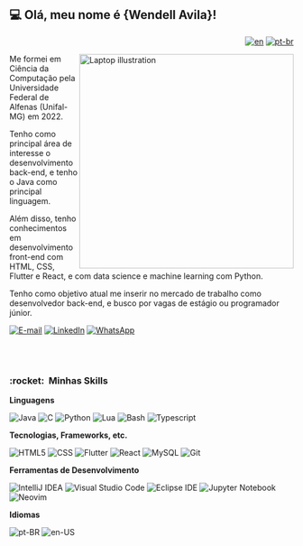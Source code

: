 ## 💻 Olá, meu nome é <strong>{Wendell Avila}!</strong>
<span align="right" min-width="400px" max-width="400px" width="400px">

[![en](https://img.shields.io/badge/lang-en-red.svg)](https://github.com/jonatasemidio/multilanguage-readme-pattern/blob/master/README.md)
[![pt-br](https://img.shields.io/badge/lang-pt--br-green.svg)](https://github.com/jonatasemidio/multilanguage-readme-pattern/blob/master/README.pt-br.md)

</span>

<img src="https://raw.githubusercontent.com/MicaelliMedeiros/micaellimedeiros/master/image/computer-illustration.png" min-width="380px" max-width="380px" width="380px" align="right" alt="Laptop illustration">

Me formei em Ciência da Computação pela Universidade Federal de Alfenas (Unifal-MG) em 2022.

Tenho como principal área de interesse o desenvolvimento back-end, e tenho o Java como principal linguagem.

Além disso, tenho conhecimentos em desenvolvimento front-end com HTML, CSS, Flutter e React, e com data science e machine learning com Python.

Tenho como objetivo atual me inserir no mercado de trabalho como desenvolvedor back-end, e busco por vagas de estágio ou programador júnior.

[![E-mail](https://img.shields.io/badge/Gmail-D14836?style=for-the-badge&logo=gmail&logoColor=white)](mailto:wendelljcavila@gmail.com)
[![LinkedIn](https://img.shields.io/badge/linkedin-%230077B5.svg?style=for-the-badge&logo=&logoColor=white)](https://linkedin.com/in/wendellavila)
[![WhatsApp](https://img.shields.io/badge/WhatsApp-25D366?style=for-the-badge&logo=whatsapp&logoColor=white)](https://wa.me/5535988747228)

<br><br><hl>
<h3> :rocket: &nbsp;Minhas Skills </h3>

**Linguagens**
  
  ![Java](https://img.shields.io/badge/-Java-333333?style=flat&logo=openjdk&logoColor=red)
  ![C](https://img.shields.io/badge/-C-333333?style=flat&logo=C&logoColor=00599C)
  ![Python](https://img.shields.io/badge/-Python-333333?style=flat&logo=python)
  ![Lua](https://img.shields.io/badge/-Lua-333333?style=flat&logo=Lua)
  ![Bash](https://img.shields.io/badge/-Bash-333333?style=flat&logo=linux)
  ![Typescript](https://img.shields.io/badge/-Typescript-333333?style=flat&logo=Typescript)

**Tecnologias, Frameworks, etc.**
  
  ![HTML5](https://img.shields.io/badge/-HTML5-333333?style=flat&logo=HTML5)
  ![CSS](https://img.shields.io/badge/-CSS-333333?style=flat&logo=CSS3&logoColor=1572B6)
  ![Flutter](https://img.shields.io/badge/-Flutter-333333?style=flat&logo=Flutter)
  ![React](https://img.shields.io/badge/-React-333333?style=flat&logo=react)
  ![MySQL](https://img.shields.io/badge/-MySQL-333333?style=flat&logo=mysql)
  ![Git](https://img.shields.io/badge/-Git-333333?style=flat&logo=git)

**Ferramentas de Desenvolvimento**
  
  ![IntelliJ IDEA](https://img.shields.io/badge/-IntelliJ%20IDEA-333333?style=flat&logo=intellij-idea)
  ![Visual Studio Code](https://img.shields.io/badge/-Visual%20Studio%20Code-333333?style=flat&logo=visual-studio-code&logoColor=007ACC)
  ![Eclipse IDE](https://img.shields.io/badge/-Eclipse-333333?style=flat&logo=eclipse-ide)
  ![Jupyter Notebook](https://img.shields.io/badge/-jupyter-333333?style=flat&logo=jupyter)
  ![Neovim](https://img.shields.io/badge/-Neovim-333333?style=flat&logo=Neovim)
  
  **Idiomas**
  
  ![pt-BR](https://img.shields.io/badge/-🇧🇷%20pt--BR-009c3b?style=flat)
  ![en-US](https://img.shields.io/badge/-🇺🇸%20en--US-002147?style=flat)
